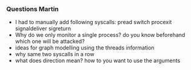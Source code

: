 ### Questions Martin

- I had to manually add following syscalls: pread switch procexit signaldeliver sigreturn
- Why do we only monitor a single process? do you know beforehand which one will be attacked?
- ideas for graph modelling using the threads information
- why same two syscalls in a row
- what does direction mean? how to you want to use the arguments

